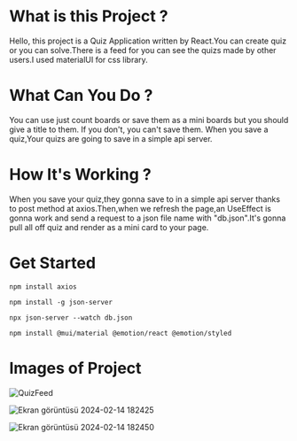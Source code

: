 # What is this Project ?
Hello, this project is a Quiz Application written by React.You can create quiz or you can solve.There is a feed for you can see the quizs made by other users.I used materialUI for css library.

# What Can You Do ?
You can use just count boards or save them as a mini boards but you should give a title to them. If you don't, you can't save them. When you save a quiz,Your quizs are going to save in a simple api server.

# How It's Working ?
When you save your quiz,they gonna save to in a simple api server thanks to post method at axios.Then,when we refresh the page,an UseEffect is gonna work and send a request to a json file name with "db.json".It's gonna pull all off quiz and render as a mini card to your page.

# Get Started 

`npm install axios`

`npm install -g json-server`

`npx json-server --watch db.json`

`npm install @mui/material @emotion/react @emotion/styled`

# Images of Project

![QuizFeed](https://github.com/ertugakmann/OnlineQuizApp/assets/134059022/1b16f545-2db7-4ea4-bedc-34235c7934d2)

![Ekran görüntüsü 2024-02-14 182425](https://github.com/ertugakmann/OnlineQuizApp/assets/134059022/6570e4ff-69e2-4884-9406-fe3d89a91f54)

![Ekran görüntüsü 2024-02-14 182450](https://github.com/ertugakmann/OnlineQuizApp/assets/134059022/f0ec6150-6ffa-461a-aaba-2b234f34a1b1)
